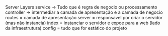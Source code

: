 Server Layers
    service -> Tudo que é regra de negocio ou processamento
    controller -> intermediar a camada de apresentação e a camada de negocio
    routes = camada de apresentação
    server = responsavel por criar o servidor (mas não instancia)
    index = instanciar o servidor e expoe para a web (lado da infraestrutura)
    config = tudo que for estático do projeto